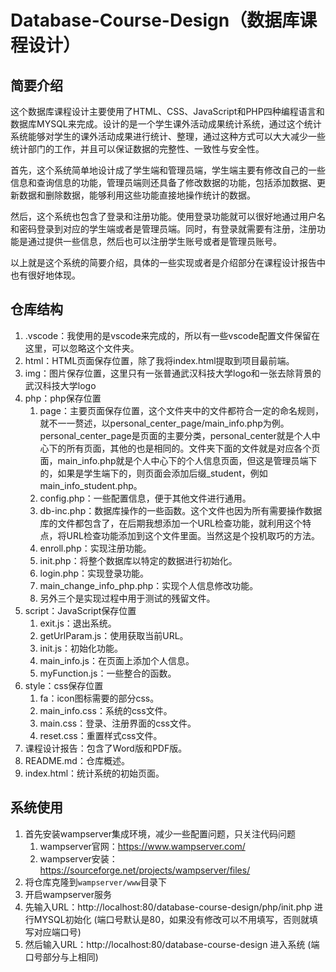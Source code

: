 # Database-Course-Design（数据库课程设计）

## 简要介绍

这个数据库课程设计主要使用了HTML、CSS、JavaScript和PHP四种编程语言和数据库MYSQL来完成。设计的是一个学生课外活动成果统计系统，通过这个统计系统能够对学生的课外活动成果进行统计、整理，通过这种方式可以大大减少一些统计部门的工作，并且可以保证数据的完整性、一致性与安全性。  

首先，这个系统简单地设计成了学生端和管理员端，学生端主要有修改自己的一些信息和查询信息的功能，管理员端则还具备了修改数据的功能，包括添加数据、更新数据和删除数据，能够利用这些功能直接地操作统计的数据。  

然后，这个系统也包含了登录和注册功能。使用登录功能就可以很好地通过用户名和密码登录到对应的学生端或者是管理员端。同时，有登录就需要有注册，注册功能是通过提供一些信息，然后也可以注册学生账号或者是管理员账号。  

以上就是这个系统的简要介绍，具体的一些实现或者是介绍部分在课程设计报告中也有很好地体现。  

## 仓库结构

1. .vscode：我使用的是vscode来完成的，所以有一些vscode配置文件保留在这里，可以忽略这个文件夹。
2. html：HTML页面保存位置，除了我将index.html提取到项目最前端。
3. img：图片保存位置，这里只有一张普通武汉科技大学logo和一张去除背景的武汉科技大学logo
4. php：php保存位置
   1. page：主要页面保存位置，这个文件夹中的文件都符合一定的命名规则，就不一一赘述，以personal_center_page/main_info.php为例。personal_center_page是页面的主要分类，personal_center就是个人中心下的所有页面，其他的也是相同的。文件夹下面的文件就是对应各个页面，main_info.php就是个人中心下的个人信息页面，但这是管理员端下的，如果是学生端下的，则页面会添加后缀_student，例如main_info_student.php。
   2. config.php：一些配置信息，便于其他文件进行通用。
   3. db-inc.php：数据库操作的一些函数。这个文件也因为所有需要操作数据库的文件都包含了，在后期我想添加一个URL检查功能，就利用这个特点，将URL检查功能添加到这个文件里面。当然这是个投机取巧的方法。
   4. enroll.php：实现注册功能。
   5. init.php：将整个数据库以特定的数据进行初始化。
   6. login.php：实现登录功能。
   7. main_change_info_php.php：实现个人信息修改功能。
   8. 另外三个是实现过程中用于测试的残留文件。
5. script：JavaScript保存位置
   1. exit.js：退出系统。
   2. getUrlParam.js：使用获取当前URL。
   3. init.js：初始化功能。
   4. main_info.js：在页面上添加个人信息。
   5. myFunction.js：一些整合的函数。
6. style：css保存位置
   1. fa：icon图标需要的部分css。
   2. main_info.css：系统的css文件。
   3. main.css：登录、注册界面的css文件。
   4. reset.css：重置样式css文件。
7. 课程设计报告：包含了Word版和PDF版。
8. <span>README.md</span>：仓库概述。
9. index.html：统计系统的初始页面。

## 系统使用

1. 首先安装wampserver集成环境，减少一些配置问题，只关注代码问题
   1. wampserver官网：https://www.wampserver.com/
   2. wampserver安装：https://sourceforge.net/projects/wampserver/files/
2. 将仓库克隆到`wampserver/www`目录下
3. 开启wampserver服务
4. 先输入URL：http://localhost:80/database-course-design/php/init.php 进行MYSQL初始化 (端口号默认是80，如果没有修改可以不用填写，否则就填写对应端口号)
5. 然后输入URL：http://localhost:80/database-course-design 进入系统 (端口号部分与上相同)